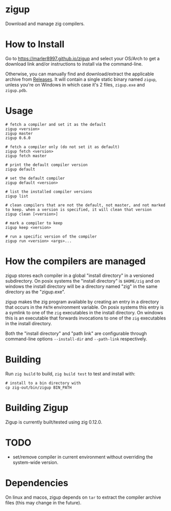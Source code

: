 # zigup

Download and manage zig compilers.

# How to Install

Go to https://marler8997.github.io/zigup and select your OS/Arch to get a download link and/or instructions to install via the command-line.

Otherwise, you can manually find and download/extract the applicable archive from [Releases](https://github.com/marler8997/zigup/releases). It will contain a single static binary named `zigup`, unless you're on Windows in which case it's 2 files, `zigup.exe` and `zigup.pdb`.

# Usage

```
# fetch a compiler and set it as the default
zigup <version>
zigup master
zigup 0.6.0

# fetch a compiler only (do not set it as default)
zigup fetch <version>
zigup fetch master

# print the default compiler version
zigup default

# set the default compiler
zigup default <version>

# list the installed compiler versions
zigup list

# clean compilers that are not the default, not master, and not marked to keep. when a version is specified, it will clean that version
zigup clean [<version>]

# mark a compiler to keep
zigup keep <version>

# run a specific version of the compiler
zigup run <version> <args>...
```

# How the compilers are managed

zigup stores each compiler in a global "install directory" in a versioned subdirectory.  On posix systems the "install directory" is `$HOME/zig` and on windows the install directory will be a directory named "zig" in the same directory as the "zigup.exe".

zigup makes the zig program available by creating an entry in a directory that occurs in the `PATH` environment variable.  On posix systems this entry is a symlink to one of the `zig` executables in the install directory.  On windows this is an executable that forwards invocations to one of the `zig` executables in the install directory.

Both the "install directory" and "path link" are configurable through command-line options `--install-dir` and `--path-link` respectively.
# Building

Run `zig build` to build, `zig build test` to test and install with:
```
# install to a bin directory with
cp zig-out/bin/zigup BIN_PATH
```

# Building Zigup

Zigup is currently built/tested using zig 0.12.0.

# TODO

* set/remove compiler in current environment without overriding the system-wide version.

# Dependencies

On linux and macos, zigup depends on `tar` to extract the compiler archive files (this may change in the future).
